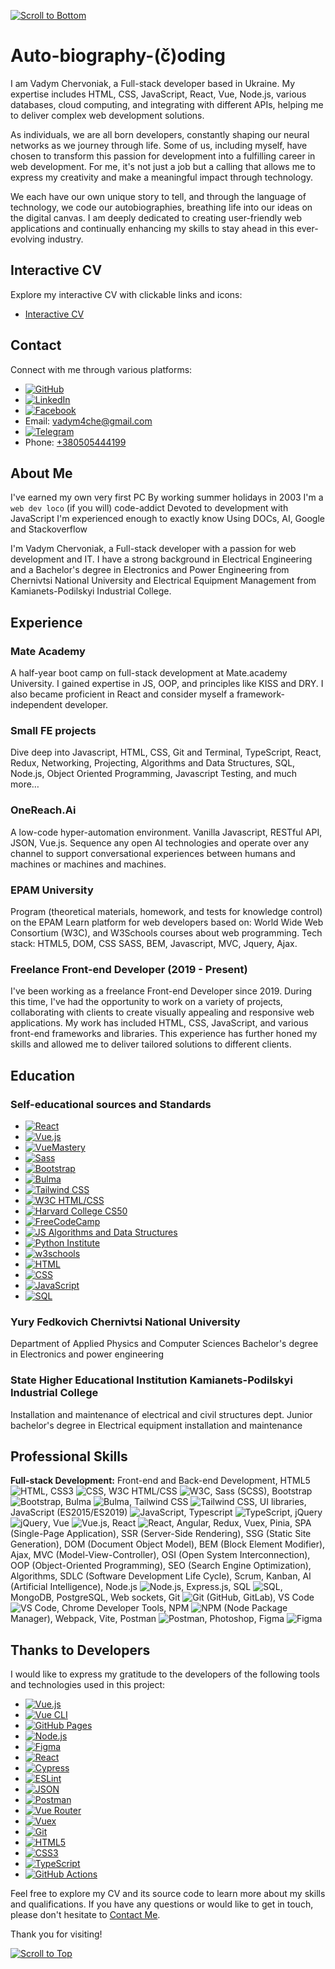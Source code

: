 <a name="top"></a>
[![Scroll to Bottom](https://example.com/scroll_down_image.png)](#bottom)

# Auto-biography-(č)oding

I am Vadym Chervoniak, a Full-stack developer based in Ukraine. My expertise includes HTML, CSS, JavaScript, React, Vue, Node.js, various databases, cloud computing, and integrating with different APIs, helping me to deliver complex web development solutions.

As individuals, we are all born developers, constantly shaping our neural networks as we journey through life. Some of us, including myself, have chosen to transform this passion for development into a fulfilling career in web development. For me, it's not just a job but a calling that allows me to express my creativity and make a meaningful impact through technology.

We each have our own unique story to tell, and through the language of technology, we code our autobiographies, breathing life into our ideas on the digital canvas. I am deeply dedicated to creating user-friendly web applications and continually enhancing my skills to stay ahead in this ever-evolving industry.

## Interactive CV

Explore my interactive CV with clickable links and icons:

- [Interactive CV](https://vadym4che.tilda.ws/)

<a name="contact"></a>
## Contact

Connect with me through various platforms:

- [![GitHub](https://img.shields.io/badge/GitHub-vadym4che-blue)](https://github.com/vadym4che)
- [![LinkedIn](https://img.shields.io/badge/LinkedIn-vadym4che-blue)](https://www.linkedin.com/in/vadym4che/)
- [![Facebook](https://img.shields.io/badge/Facebook-vadym4che-blue)](https://www.facebook.com/vadym4che/)
- Email: [vadym4che@gmail.com](mailto:vadym4che@gmail.com)
- [![Telegram](https://img.shields.io/badge/Telegram-vadym4che-blue)](https://t.me/vadym4che)
- Phone: [+380505444199](tel:+380505444199)

## About Me

I've earned my own very first PC
By working summer holidays in 2003
I'm a `web dev loco` (if you will) code-addict
Devoted to development with JavaScript
I'm experienced enough to exactly know
Using DOCs, AI, Google and Stackoverflow

I'm Vadym Chervoniak, a Full-stack developer with a passion for web development and IT. I have a strong background in Electrical Engineering and a Bachelor's degree in Electronics and Power Engineering from Chernivtsi National University and Electrical Equipment Management from Kamianets-Podilskyi Industrial College.

## Experience

### Mate Academy
A half-year boot camp on full-stack development at Mate.academy University.
I gained expertise in JS, OOP, and principles like KISS and DRY.
I also became proficient in React and consider myself a framework-independent developer.

### Small FE projects
Dive deep into Javascript, HTML, CSS, Git and Terminal, TypeScript, React, Redux, Networking, Projecting, Algorithms and Data Structures, SQL, Node.js, Object Oriented Programming, Javascript Testing, and much more…

### OneReach.Ai
A low-code hyper-automation environment.
Vanilla Javascript, RESTful API, JSON, Vue.js.
Sequence any open AI technologies and operate over any channel to support conversational experiences between humans and machines or machines and machines.

### EPAM University
Program (theoretical materials, homework, and tests for knowledge control) on the EPAM Learn platform for web developers based on: World Wide Web Consortium (W3C), and W3Schools courses about web programming.
Tech stack: HTML5, DOM, CSS SASS, BEM, Javascript, MVC, Jquery, Ajax.

### Freelance Front-end Developer (2019 - Present)
I've been working as a freelance Front-end Developer since 2019. During this time, I've had the opportunity to work on a variety of projects, collaborating with clients to create visually appealing and responsive web applications. My work has included HTML, CSS, JavaScript, and various front-end frameworks and libraries. This experience has further honed my skills and allowed me to deliver tailored solutions to different clients.

## Education

### Self-educational sources and Standards
- [![React](https://img.shields.io/badge/React-dev-green)](https://react.dev)
- [![Vue.js](https://img.shields.io/badge/Vuejs.org-green)](https://vuejs.org)
- [![VueMastery](https://img.shields.io/badge/VueMastery.com-green)](https://www.vuemastery.com)
- [![Sass](https://img.shields.io/badge/Sass-lang.com-green)](https://sass-lang.com)
- [![Bootstrap](https://img.shields.io/badge/Bootstrap-green)](https://getbootstrap.com)
- [![Bulma](https://img.shields.io/badge/Bulma-green)](https://bulma.io)
- [![Tailwind CSS](https://img.shields.io/badge/TailwindCSS.com-green)](https://tailwindcss.com)
- [![W3C HTML/CSS](https://img.shields.io/badge/W3C-HTML%2FCSS-green)](https://www.w3.org)
- [![Harvard College CS50](https://img.shields.io/badge/Harvard%20College-CS50-green)](https://cs50.harvard.edu)
- [![FreeCodeCamp](https://img.shields.io/badge/FreeCodeCamp-green)](https://www.freecodecamp.org)
- [![JS Algorithms and Data Structures](https://img.shields.io/badge/JS%20Algorithms%20and%20Data%20Structures-green)](https://www.freecodecamp.org/learn)
- [![Python Institute](https://img.shields.io/badge/Python%20Institute-green)](https://pythoninstitute.org)
- [![w3schools](https://img.shields.io/badge/w3schools-green)](https://www.w3schools.com)
- [![HTML](https://img.shields.io/badge/HTML-green)](https://www.w3schools.com/html/)
- [![CSS](https://img.shields.io/badge/CSS-green)](https://www.w3schools.com/css/)
- [![JavaScript](https://img.shields.io/badge/JavaScript-green)](https://www.w3schools.com/js/)
- [![SQL](https://img.shields.io/badge/SQL-green)](https://www.w3schools.com/sql/)

### Yury Fedkovich Chernivtsi National University
Department of Applied Physics and Computer Sciences
Bachelor's degree in Electronics and power engineering

### State Higher Educational Institution Kamianets-Podilskyi Industrial College
Installation and maintenance of electrical and civil structures dept.
Junior bachelor's degree in Electrical equipment installation and maintenance

## Professional Skills

**Full-stack Development:**
Front-end and Back-end Development, HTML5 ![HTML](https://img.shields.io/badge/-HTML5-orange), CSS3 ![CSS](https://img.shields.io/badge/-CSS3-blue), W3C HTML/CSS ![W3C](https://img.shields.io/badge/-W3C%20HTML%2FCSS-lightgrey), Sass (SCSS), Bootstrap ![Bootstrap](https://img.shields.io/badge/-Bootstrap-purple), Bulma ![Bulma](https://img.shields.io/badge/-Bulma-blue), Tailwind CSS ![Tailwind CSS](https://img.shields.io/badge/-Tailwind%20CSS-teal), UI libraries, JavaScript (ES2015/ES2019) ![JavaScript](https://img.shields.io/badge/-JavaScript-yellow), Typescript ![TypeScript](https://img.shields.io/badge/-TypeScript-blue), jQuery ![jQuery](https://img.shields.io/badge/-jQuery-green), Vue ![Vue.js](https://img.shields.io/badge/-Vue.js-green), React ![React](https://img.shields.io/badge/-React-blue), Angular, Redux, Vuex, Pinia, SPA (Single-Page Application), SSR (Server-Side Rendering), SSG (Static Site Generation), DOM (Document Object Model), BEM (Block Element Modifier), Ajax, MVC (Model-View-Controller), OSI (Open System Interconnection), OOP (Object-Oriented Programming), SEO (Search Engine Optimization), Algorithms, SDLC (Software Development Life Cycle), Scrum, Kanban, AI (Artificial Intelligence), Node.js ![Node.js](https://img.shields.io/badge/-Node.js-green), Express.js, SQL ![SQL](https://img.shields.io/badge/-SQL-blue), MongoDB, PostgreSQL, Web sockets, Git ![Git](https://img.shields.io/badge/-Git-red) (GitHub, GitLab), VS Code ![VS Code](https://img.shields.io/badge/-VS%20Code-blue), Chrome Developer Tools, NPM ![NPM](https://img.shields.io/badge/-NPM-red) (Node Package Manager), Webpack, Vite, Postman ![Postman](https://img.shields.io/badge/-Postman-orange), Photoshop, Figma ![Figma](https://img.shields.io/badge/-Figma-purple)

## Thanks to Developers

I would like to express my gratitude to the developers of the following tools and technologies used in this project:

- [![Vue.js](https://img.shields.io/badge/Vue.js-green)](https://vuejs.org/)
- [![Vue CLI](https://img.shields.io/badge/Vue%20CLI-green)](https://cli.vuejs.org/)
- [![GitHub Pages](https://img.shields.io/badge/GitHub%20Pages-green)](https://pages.github.com/)
- [![Node.js](https://img.shields.io/badge/Node.js-green)](https://nodejs.org/)
- [![Figma](https://img.shields.io/badge/Figma-purple)](https://www.figma.com/)
- [![React](https://img.shields.io/badge/React-blue)](https://reactjs.org/)
- [![Cypress](https://img.shields.io/badge/Cypress-green)](https://www.cypress.io/)
- [![ESLint](https://img.shields.io/badge/ESLint-green)](https://eslint.org/)
- [![JSON](https://img.shields.io/badge/JSON-green)](https://www.json.org/json-en.html)
- [![Postman](https://img.shields.io/badge/Postman-orange)](https://www.postman.com/)
- [![Vue Router](https://img.shields.io/badge/Vue%20Router-green)](https://router.vuejs.org/)
- [![Vuex](https://img.shields.io/badge/Vuex-green)](https://vuex.vuejs.org/)
- [![Git](https://img.shields.io/badge/Git-red)](https://git-scm.com/)
- [![HTML5](https://img.shields.io/badge/HTML5-orange)](https://developer.mozilla.org/en-US/docs/Web/HTML)
- [![CSS3](https://img.shields.io/badge/CSS3-blue)](https://developer.mozilla.org/en-US/docs/Web/CSS)
- [![TypeScript](https://img.shields.io/badge/TypeScript-blue)](https://www.typescriptlang.org/)
- [![GitHub Actions](https://img.shields.io/badge/GitHub%20Actions-green)](https://github.com/features/actions)

Feel free to explore my CV and its source code to learn more about my skills and qualifications. If you have any questions or would like to get in touch, please don't hesitate to [Contact Me](#contact).

Thank you for visiting!

<a name="bottom"></a>
[![Scroll to Top](https://example.com/scroll_up_image.png)](#top)